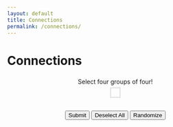 ```yaml
---
layout: default
title: Connections
permalink: /connections/
---
```


# Connections

<style>
  #message {
    margin:5px;
  }
  .container {
    display: flex;
    flex-direction: column;
    align-items: center;
    min-height: 100vh;
  }

  .interactive-container {
    border: 2px solid #ddd; /* Slightly heavier border */
    padding: 10px; /* Add padding for better visual appearance */
    margin-bottom: 20px;
  }

  .interactive-table {
    border-collapse: collapse;
    margin: 0 auto; /* Center the table within the container */
  }

  .interactive-cell {
    width: 75px;
    height: 75px;
    border: 1px solid #ddd;
    cursor: pointer;
  }

  .colored {
    background-color: #f2f2f2; /* Light grey color */
  }

  .yellow {
    background-color: yellow;
  }

  .green {
    background-color: green;
  }

  .blue {
    background-color: blue;
  }

  .purple {
    background-color: purple;
  }

  .button-container {
    text-align: center;
    margin-top: 10px;
  }

	.success-message {
		background-color: #4CAF50;
		color: white;
	}

	.error-message {
		background-color: #f44336;
		color: white;
	}

</style>

<!-- Include js-yaml library for YAML parsing -->
<script src="https://cdnjs.cloudflare.com/ajax/libs/js-yaml/4.0.0/js-yaml.min.js"></script>

<script>
  document.addEventListener('DOMContentLoaded', function () {
    // Function to populate the table with data from YAML
    function populateTable(data) {
      var table = document.querySelector('.interactive-table');
      table.innerHTML = ''; // Clear existing table content

      var categories = Object.keys(data);

      categories.forEach(function (category, rowIndex) {
        var categoryData = data[category];
        var row = table.insertRow(rowIndex);

        var members = categoryData.members;
        var color = categoryData.color;

        members.forEach(function (value, cellIndex) {
          var cell = row.insertCell(cellIndex);
          cell.classList.add('interactive-cell');
          cell.textContent = value;

          // Add data-category attribute to each cell
          cell.setAttribute('data-category', category);
        });
      });

      // Call the function to randomize the table after populating it
      randomizeTable();
    }


// Function to update the message div
function updateMessage(message, isSuccess) {
  var messageDiv = document.getElementById('message');
  
  // Clear previous styles
  messageDiv.className = '';

  // Set new content and styles
  messageDiv.textContent = message;

  if (isSuccess) {
    // Apply success class
    messageDiv.classList.add('success-message');
  } else {
    // Apply error class
    messageDiv.classList.add('error-message');
  }
}


    // Function to randomize the locations of all cells in the table while retaining four rows of four columns
    function randomizeTable() {
      var table = document.querySelector('.interactive-table');
      var cells = Array.from(table.querySelectorAll('.interactive-cell'));
      var shuffledCells = shuffleArray(cells);

      // Clear existing content in the table
      table.innerHTML = '';

      // Reassign cells to rows and columns
      for (var i = 0; i < 4; i++) {
        var row = table.insertRow(i);
        for (var j = 0; j < 4; j++) {
          var originalCell = shuffledCells[i * 4 + j];
          var cell = originalCell.cloneNode(true); // Clone the cell
          row.appendChild(cell);
        }
      }

      // Add click event listeners for cell coloring
      addCellClickListeners();
    }

    // Function to add click event listeners for cell coloring
    function addCellClickListeners() {
      var cells = document.querySelectorAll('.interactive-cell');

      cells.forEach(function (cell) {
        cell.addEventListener('click', function () {
          if (!cell.classList.contains('yellow') && !cell.classList.contains('green') &&
              !cell.classList.contains('blue') && !cell.classList.contains('purple')) {
            if (cell.classList.contains('colored')) {
              cell.classList.remove('colored');
            } else {
              cell.classList.add('colored');
            }
          }
        });
      });
    }

    // Function to verify selected cells and move them to the top of the table
    function verifyAndMoveCells() {
      var selectedCells = document.querySelectorAll('.interactive-cell.colored');

      if (selectedCells.length !== 4) {
        updateMessage('Please select exactly four cells.');
        return;
      }

      // Extract category name from the first selected cell
      var categoryName = getCategoryName(selectedCells[0]);

      // Check if all selected cells belong to the same category
      var isSameCategory = Array.from(selectedCells).every(function (cell) {
        return getCategoryName(cell) === categoryName;
      });

      if (isSameCategory) {
        updateMessage('Got the ' + categoryName + ' category');

        // Create a new row in table "solution"
        var solutionTable = document.getElementById('solution');
        var solutionRow = solutionTable.insertRow();

        // Clone every cell that is selected to the new row and delete all cloned cells from the original table
        selectedCells.forEach(function (selectedCell) {
          var clonedCell = selectedCell.cloneNode(true);
          solutionRow.appendChild(clonedCell);
          //selectedCell.parentNode.removeChild(selectedCell);
          selectedCell.textContent = "";
          clonedCell.classList.remove('colored');
        });

        // Shift all blank cells such that there are still four columns per row
        //shiftBlankCells();

        // There should be one blank row which should be deleted
        deleteBlankRow();
      } else {
        updateMessage('Incorrect');
      }

      // Deselect all selected cells
      selectedCells.forEach(function (selectedCell) {
        selectedCell.classList.remove('colored');
      });
    }
// Helper function to shift all blank cells
function shiftBlankCells() {
  var table = document.querySelector('.interactive-table');
  var rows = table.getElementsByTagName('tr');
  var nonBlankCells = [];

  // Extract all non-blank cells and remove them from the table
  for (var i = 0; i < rows.length; i++) {
    var cells = rows[i].getElementsByTagName('td');
    for (var j = 0; j < cells.length; j++) {
      if (cells[j].textContent !== '') {
        nonBlankCells.push(cells[j].cloneNode(true));
        cells[j].parentNode.removeChild(cells[j]);
      }
    }
  }

  // Clear the table
  table.innerHTML = '';

  // Remake the table with all non-blank cells
  for (var k = 0; k < nonBlankCells.length; k++) {
    var rowIndex = Math.floor(k / 4);
    if (!table.rows[rowIndex]) {
      table.insertRow(rowIndex);
    }

    var cellIndex = k % 4;
    table.rows[rowIndex].appendChild(nonBlankCells[k]);
  }
}

    // Helper function to delete the first blank row
    function deleteBlankRow() {
      var table = document.querySelector('.interactive-table');
      var firstRow = table.querySelector('tr:empty');

      if (firstRow) {
        firstRow.parentNode.removeChild(firstRow);
      }
    }

    // Helper function to get the category name from a cell
    function getCategoryName(cell) {
      // Assuming the category name is stored as a data attribute (data-category)
      return cell.getAttribute('data-category');
    }


    // Helper function to shuffle a copy of an array using the Fisher-Yates algorithm
    function shuffleArray(array) {
      var shuffledArray = array.slice(); // Create a copy of the array
      for (var i = shuffledArray.length - 1; i > 0; i--) {
        var j = Math.floor(Math.random() * (i + 1));
        [shuffledArray[i], shuffledArray[j]] = [shuffledArray[j], shuffledArray[i]];
      }
      return shuffledArray;
    }

    // Add click event listener for the "Submit" button
    var submitButton = document.getElementById('submitButton');
    submitButton.addEventListener('click', function () {
      // Specify the action for the "Submit" button later
      verifyAndMoveCells();
    });

    // Add click event listener for the "Deselect All" button
    var deselectAllButton = document.getElementById('deselectAllButton');
    deselectAllButton.addEventListener('click', function () {
      var coloredCells = document.querySelectorAll('.interactive-cell.colored');
      coloredCells.forEach(function (coloredCell) {
        coloredCell.classList.remove('colored');
      });
    });

    // Add click event listener for the "Randomize" button
    var randomizeButton = document.getElementById('randomizeButton');
    randomizeButton.addEventListener('click', function () {
      randomizeTable();
    });

    // Sample YAML data
    var defaultYaml = {
      numbers: {
        members: [1, 2, 3, 4],
        color: 'yellow'
      },
      letters: {
        members: ['a', 'b', 'c', 'd'],
        color: 'green'
      },
      ten: {
        members: ['x', 10, 'ten', 1010],
        color: 'blue'
      },
      'nytimes games': {
        members: ['connections', 'sudoku', 'mini', 'wordle'],
        color: 'purple'
      }
    };

    // Function to retrieve Base64-encoded YAML from the URL
    function getBase64YamlFromUrl() {
      var urlParams = new URLSearchParams(window.location.search);
      var base64Yaml = urlParams.get('yaml');
      return base64Yaml;
    }

    // Function to decode Base64 and parse YAML
    function decodeBase64Yaml(encodedYaml) {
      try {
        var decodedString = atob(encodedYaml);
        var decodedYaml = jsyaml.safeLoad(decodedString);
        return decodedYaml;
      } catch (error) {
        console.error('Error decoding Base64 YAML:', error);
        return null;
      }
    }

    // Use the decoded YAML data or default YAML if not present
    var base64Yaml = getBase64YamlFromUrl();
    var yamlData = base64Yaml ? decodeBase64Yaml(base64Yaml) : defaultYaml;

    // Call the function to populate the table
    populateTable(yamlData);
  });
</script>



<div class="container">
  <div id="message">Select four groups of four!</div>
  <div class="interactive-container">
    <table class="interactive-table"></table>
  </div>
  <div class="button-container">
    <button id="submitButton">Submit</button>
    <button id="deselectAllButton">Deselect All</button>
    <button id="randomizeButton">Randomize</button>
  </div>
  <div style="margin-top:1em">
    <table id="solution">
  </table>
</div>
